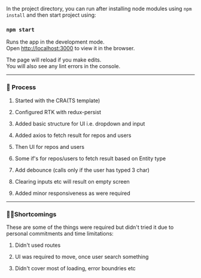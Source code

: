 In the project directory, you can run after installing node modules using `npm install` and then start project using:

### `npm start`

Runs the app in the development mode.<br />
Open [http://localhost:3000](http://localhost:3000) to view it in the browser.

The page will reload if you make edits.<br />
You will also see any lint errors in the console.


---

### 🤔 Process

1. Started with the CRA(TS template)

2. Configured RTK with redux-persist

3. Added basic structure for UI i.e. dropdown and input

4. Added axios to fetch result for repos and users

5. Then UI for repos and users

6. Some if's for repos/users to fetch result based on Entity type

7. Add debounce (calls only if the user has typed 3 char)

8. Clearing inputs etc will result on empty screen

9. Added minor responsiveness as were required

---

### 🤦‍♂️Shortcomings

These are some of the things were required but didn't tried it due to personal commitments and time limitations:

1. Didn't used routes

2. UI was required to move, once user search something

3. Didn't cover most of loading, error boundries etc


